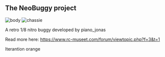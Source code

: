 The NeoBuggy project
--------------------

![body](https://www.rc-museet.com/album/albums/userpics/10001/N5.JPG)
![chassie](https://www.rc-museet.com/album/albums/userpics/10001/N8.JPG)

A retro 1/8 nitro buggy developed by piano_jonas

Read more here: https://www.rc-museet.com/forum/viewtopic.php?f=3&t=1

Iterantion orange
